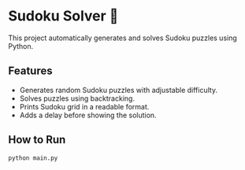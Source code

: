 # Sudoku Solver 🧩

This project automatically generates and solves Sudoku puzzles using Python.

## Features
- Generates random Sudoku puzzles with adjustable difficulty.
- Solves puzzles using backtracking.
- Prints Sudoku grid in a readable format.
- Adds a delay before showing the solution.

## How to Run
```bash
python main.py
